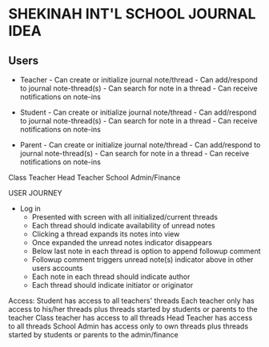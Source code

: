 # SHEKINAH INT'L SCHOOL JOURNAL IDEA

## Users

* Teacher - Can create or initialize journal note/thread
		  -	Can add/respond to journal note-thread(s)
		  - Can search for note in a thread
		  - Can receive notifications on note-ins

* Student - Can create or initialize journal note/thread
		  - Can add/respond to journal note-thread(s)
		  - Can search for note in a thread
		  - Can receive notifications on note-ins

* Parent - Can create or initialize journal note/thread
		 - Can add/respond to journal note-thread(s)
		 - Can search for note in a thread
		 - Can receive notifications on note-ins

Class Teacher
Head Teacher
School Admin/Finance

USER JOURNEY
* Log in 
	- Presented with screen with all initialized/current threads
	- Each thread should indicate availability of unread notes
	- Clicking a thread expands its notes into view
	- Once expanded the unread notes indicator disappears
	- Below last note in each thread is option to append followup comment
	- Followup comment triggers unread note(s) indicator above in other users accounts
	- Each note in each thread should indicate author
	- Each thread should indicate initiator or originator

Access:
Student has access to all teachers' threads
Each teacher only has access to his/her threads plus threads started by students or parents to the teacher
Class teacher has access to all threads
Head Teacher has access to all threads
School Admin has access only to own threads plus threads started by students or parents to the admin/finance
